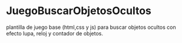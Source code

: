 # JuegoBuscarObjetosOcultos
plantilla de juego base (html,css y js) para buscar objetos ocultos con efecto lupa, reloj y contador de objetos.
